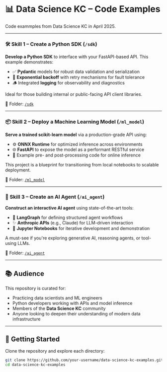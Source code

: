 # 📊 Data Science KC – Code Examples

Code exammples from Data Science KC in April 2025.

---

### 🛠 Skill 1 – Create a Python SDK (`/sdk`)

**Develop a Python SDK** to interface with your FastAPI-based API. This example demonstrates:

- ✅ **Pydantic** models for robust data validation and serialization  
- 🔁 **Exponential backoff** with retry mechanisms for fault tolerance  
- 🪵 Integrated **logging** for observability and diagnostics

Ideal for those building internal or public-facing API client libraries.

📂 Folder: [`/sdk`](./sdk)

---

### 📦 Skill 2 – Deploy a Machine Learning Model (`/ml_model`)

**Serve a trained scikit-learn model** via a production-grade API using:

- ⚙️ **ONNX Runtime** for optimized inference across environments  
- 🌐 **FastAPI** to expose the model as a performant RESTful service  
- 🧪 Example pre- and post-processing code for online inference

This project is a blueprint for transitioning from local notebooks to scalable deployment.

📂 Folder: [`/ml_model`](./ml_model)

---

### 🤖 Skill 3 – Create an AI Agent (`/ai_agent`)

**Construct an interactive AI agent** using state-of-the-art tools:

- 🧠 **LangGraph** for defining structured agent workflows  
- ✨ **Anthropic APIs** (e.g., Claude) for LLM-driven interaction  
- 📓 **Jupyter Notebooks** for iterative development and demonstration

A must-see if you're exploring generative AI, reasoning agents, or tool-using LLMs.

📂 Folder: [`/ai_agent`](./ai_agent)

---

## 📚 Audience

This repository is curated for:

- Practicing data scientists and ML engineers  
- Python developers working with APIs and model inference  
- Members of the **Data Science KC** community  
- Anyone looking to deepen their understanding of modern data infrastructure

---

## 🧭 Getting Started

Clone the repository and explore each directory:

```bash
git clone https://github.com/your-username/data-science-kc-examples.git
cd data-science-kc-examples
